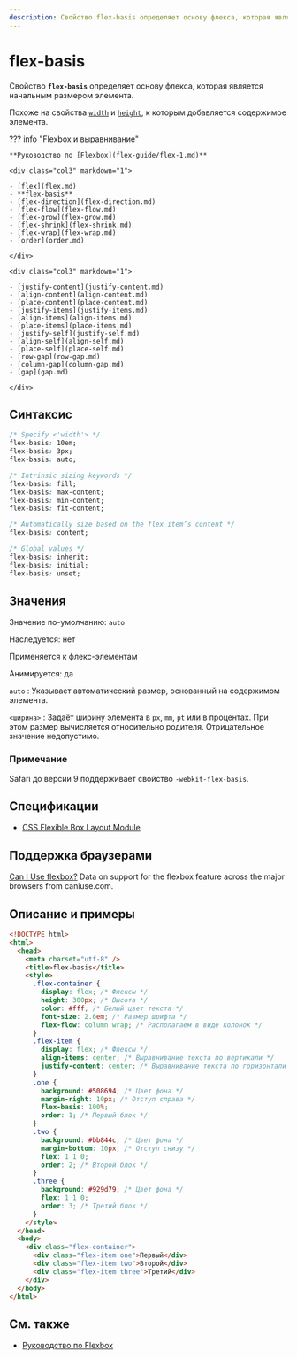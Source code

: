 ```yaml
---
description: Свойство flex-basis определяет основу флекса, которая является начальным размером элемента
---
```


# flex-basis

Свойство **`flex-basis`** определяет основу флекса, которая является начальным размером элемента.

Похоже на свойства [`width`](width.md) и [`height`](height.md), к которым добавляется содержимое элемента.

??? info "Flexbox и выравнивание"

    **Руководство по [Flexbox](flex-guide/flex-1.md)**

    <div class="col3" markdown="1">

    - [flex](flex.md)
    - **flex-basis**
    - [flex-direction](flex-direction.md)
    - [flex-flow](flex-flow.md)
    - [flex-grow](flex-grow.md)
    - [flex-shrink](flex-shrink.md)
    - [flex-wrap](flex-wrap.md)
    - [order](order.md)

    </div>

    <div class="col3" markdown="1">

    - [justify-content](justify-content.md)
    - [align-content](align-content.md)
    - [place-content](place-content.md)
    - [justify-items](justify-items.md)
    - [align-items](align-items.md)
    - [place-items](place-items.md)
    - [justify-self](justify-self.md)
    - [align-self](align-self.md)
    - [place-self](place-self.md)
    - [row-gap](row-gap.md)
    - [column-gap](column-gap.md)
    - [gap](gap.md)

    </div>

## Синтаксис

```css
/* Specify <'width'> */
flex-basis: 10em;
flex-basis: 3px;
flex-basis: auto;

/* Intrinsic sizing keywords */
flex-basis: fill;
flex-basis: max-content;
flex-basis: min-content;
flex-basis: fit-content;

/* Automatically size based on the flex item’s content */
flex-basis: content;

/* Global values */
flex-basis: inherit;
flex-basis: initial;
flex-basis: unset;
```

## Значения

Значение по-умолчанию: `auto`

Наследуется: нет

Применяется к флекс-элементам

Анимируется: да

`auto`
: Указывает автоматический размер, основанный на содержимом элемента.

`<ширина>`
: Задаёт ширину элемента в `px`, `mm`, `pt` или в процентах. При этом размер вычисляется относительно родителя. Отрицательное значение недопустимо.

### Примечание

Safari до версии 9 поддерживает свойство `-webkit-flex-basis`.

## Спецификации

- [CSS Flexible Box Layout Module](https://www.w3.org/TR/css-flexbox/#propdef-flex-basis)

## Поддержка браузерами

<p class="ciu_embed" data-feature="flexbox" data-periods="future_1,current,past_1,past_2">
  <a href="http://caniuse.com/#feat=flexbox">Can I Use flexbox?</a> Data on support for the flexbox feature across the major browsers from caniuse.com.
</p>

## Описание и примеры

```html
<!DOCTYPE html>
<html>
  <head>
    <meta charset="utf-8" />
    <title>flex-basis</title>
    <style>
      .flex-container {
        display: flex; /* Флексы */
        height: 300px; /* Высота */
        color: #fff; /* Белый цвет текста */
        font-size: 2.6em; /* Размер шрифта */
        flex-flow: column wrap; /* Располагаем в виде колонок */
      }
      .flex-item {
        display: flex; /* Флексы */
        align-items: center; /* Выравнивание текста по вертикали */
        justify-content: center; /* Выравнивание текста по горизонтали */
      }
      .one {
        background: #508694; /* Цвет фона */
        margin-right: 10px; /* Отступ справа */
        flex-basis: 100%;
        order: 1; /* Первый блок */
      }
      .two {
        background: #bb844c; /* Цвет фона */
        margin-bottom: 10px; /* Отступ снизу */
        flex: 1 1 0;
        order: 2; /* Второй блок */
      }
      .three {
        background: #929d79; /* Цвет фона */
        flex: 1 1 0;
        order: 3; /* Третий блок */
      }
    </style>
  </head>
  <body>
    <div class="flex-container">
      <div class="flex-item one">Первый</div>
      <div class="flex-item two">Второй</div>
      <div class="flex-item three">Третий</div>
    </div>
  </body>
</html>
```

## См. также

- [Руководство по Flexbox](flex-guide/flex-1.md)
